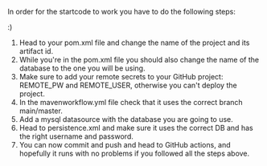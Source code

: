 In order for the startcode to work you have to do the following steps:

:)
1. Head to your pom.xml file and change the name of the project and its artifact id.
2. While you're in the pom.xml file you should also change the name of the database to the one you will be using.
3. Make sure to add your remote secrets to your GitHub project: REMOTE_PW and REMOTE_USER, otherwise you can't deploy the project.
4. In the mavenworkflow.yml file check that it uses the correct branch main/master.
5. Add a mysql datasource with the database you are going to use.
6. Head to persistence.xml and make sure it uses the correct DB and has the right username and password. 
7. You can now commit and push and head to GitHub actions, and hopefully it runs with no problems if you followed all the steps above.